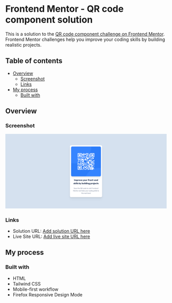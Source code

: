 # Frontend Mentor - QR code component solution

This is a solution to the [QR code component challenge on Frontend Mentor](https://www.frontendmentor.io/challenges/qr-code-component-iux_sIO_H). Frontend Mentor challenges help you improve your coding skills by building realistic projects. 

## Table of contents

- [Overview](#overview)
  - [Screenshot](#screenshot)
  - [Links](#links)
- [My process](#my-process)
  - [Built with](#built-with)

## Overview

### Screenshot

![](./screenshot.png)

### Links

- Solution URL: [Add solution URL here](https://github.com/WestSopho/frontend-qr-code-component)
- Live Site URL: [Add live site URL here](https://westsopho.github.io/frontend-qr-code-component)

## My process

### Built with

- HTML
- Tailwind CSS
- Mobile-first workflow
- Firefox Responsive Design Mode
